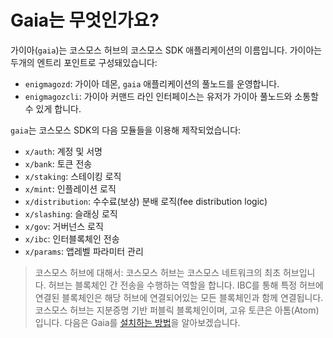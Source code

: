 # Gaia는 무엇인가요?

가이아(`gaia`)는 코스모스 허브의 코스모스 SDK 애플리케이션의 이름입니다. 가이아는 두개의 엔트리 포인트로 구성돼있습니다:

- `enigmagozd`: 가이아 데몬, `gaia` 애플리케이션의 풀노드를 운영합니다.
- `enigmagozcli`: 가이아 커맨드 라인 인터페이스는 유저가 가이아 풀노드와 소통할 수 있게 합니다.

`gaia`는 코스모스 SDK의 다음 모듈들을 이용해 제작되었습니다:

- `x/auth`: 계정 및 서명
- `x/bank`: 토큰 전송
- `x/staking`: 스테이킹 로직
- `x/mint`: 인플레이션 로직
- `x/distribution`: 수수료(보상) 분배 로직(fee distribution logic)
- `x/slashing`: 슬래싱 로직
- `x/gov`: 거버넌스 로직
- `x/ibc`: 인터블록체인 전송
- `x/params`: 앱레벨 파라미터 관리

> 코스모스 허브에 대해서: 코스모스 허브는 코스모스 네트워크의 최초 허브입니다. 허브는 블록체인 간 전송을 수행하는 역할을 합니다. IBC를 통해 특정 허브에 연결된 블록체인은 해당 허브에 연결되어있는 모든 블록체인과 함께 연결됩니다. 코스모스 허브는 지분증명 기반 퍼블릭 블록체인이며, 고유 토큰은 아톰(Atom)입니다. 다음은 Gaia를 [설치하는 방법](./installation.md)을 알아보겠습니다.
